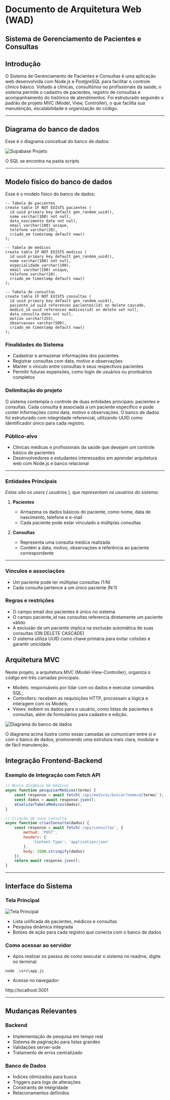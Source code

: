 # Documento de Arquitetura Web (WAD)

## Sistema de Gerenciamento de Pacientes e Consultas

## Introdução

O Sistema de Gerenciamento de Pacientes e Consultas é uma aplicação web desenvolvida com Node.js e PostgreSQL para facilitar o controle clínico básico. Voltado a clínicas, consultórios ou profissionais da saúde, o sistema permite o cadastro de pacientes, registro de consultas e acompanhamento do histórico de atendimentos. Foi estruturado seguindo o padrão de projeto MVC (Model, View, Controller), o que facilita sua manutenção, escalabilidade e organização do código.

---

## Diagrama do banco de dados

Esse é o diagrama conceitual do banco de dados:

![Supabase Projeto](../assets/supabase-projeto.png)

O SQL se encontra na pasta scripts

---

## Modelo físico do banco de dados

Esse é o modelo físico do banco de dados: 

```
-- Tabela de pacientes
create table IF NOT EXISTS pacientes (
  id uuid primary key default gen_random_uuid(),
  nome varchar(100) not null,
  data_nascimento date not null,
  email varchar(100) unique,
  telefone varchar(20),
  criado_em timestamp default now()
);

-- Tabela de médicos
create table IF NOT EXISTS medicos (
  id uuid primary key default gen_random_uuid(),
  nome varchar(100) not null,
  especialidade varchar(100),
  email varchar(100) unique,
  telefone varchar(20),
  criado_em timestamp default now()
);

-- Tabela de consultas
create table IF NOT EXISTS consultas (
  id uuid primary key default gen_random_uuid(),
  paciente_id uuid references pacientes(id) on delete cascade,
  medico_id uuid references medicos(id) on delete set null,
  data_consulta date not null,
  motivo varchar(255),
  observacoes varchar(500),
  criado_em timestamp default now()
);
```

### Finalidades do Sistema

- Cadastrar e armazenar informações dos pacientes
- Registrar consultas com data, motivo e observações
- Manter o vínculo entre consultas e seus respectivos pacientes
- Permitir futuras expansões, como login de usuários ou prontuários completos

### Delimitação do projeto

O sistema contempla o controle de duas entidades principais: pacientes e consultas. Cada consulta é associada a um paciente específico e pode conter informações como data, motivo e observações. O banco de dados foi estruturado com integridade referencial, utilizando UUID como identificador único para cada registro.

### Público-alvo

- Clínicas médicas e profissionais da saúde que desejam um controle básico de pacientes
- Desenvolvedores e estudantes interessados em aprender arquitetura web com Node.js e banco relacional

---

### Entidades Principais

*Estas são os users ( usuários ), que representam os usuários do sistema.*

1. **Pacientes**
   - Armazena os dados básicos do paciente, como nome, data de nascimento, telefone e e-mail
   - Cada paciente pode estar vinculado a múltiplas consultas

2. **Consultas**
   - Representa uma consulta médica realizada
   - Contém a data, motivo, observações e referência ao paciente correspondente

---

### Vínculos e associações

- Um paciente pode ter múltiplas consultas (1:N)
- Cada consulta pertence a um único paciente (N:1)

### Regras e restrições 

- O campo email dos pacientes é único no sistema
- O campo paciente_id nas consultas referencia diretamente um paciente válido
- A exclusão de um paciente implica na exclusão automática de suas consultas (ON DELETE CASCADE)
- O sistema utiliza UUID como chave primária para evitar colisões e garantir unicidade

## Arquitetura MVC

Neste projeto, a arquitetura MVC (Model-View-Controller), organiza o código em três camadas principais: 
- Models: responsáveis por lidar com os dados e executar comandos SQL;
- Controllers: recebem as requisições HTTP, processam a lógica e interagem com os Models;
- Views: exibem os dados para o usuário, como listas de pacientes e consultas, além de formulários para cadastro e edição. 

![Diagrama do banco de dados](../assets/Diagrama-banco-de-dados.png)

O diagrama acima ilustra como essas camadas se comunicam entre si e com o banco de dados, promovendo uma estrutura mais clara, modular e de fácil manutenção.

## Integração Frontend-Backend

### Exemplo de Integração com Fetch API
```javascript
// Busca dinâmica de médicos
async function pesquisarMedicos(termo) {
    const response = await fetch(`/api/medicos/buscar?nome=${termo}`);
    const dados = await response.json();
    atualizarTabelaMedicos(dados);
}

// Criação de nova consulta
async function criarConsulta(dados) {
    const response = await fetch('/api/consultas', {
        method: 'POST',
        headers: {
            'Content-Type': 'application/json'
        },
        body: JSON.stringify(dados)
    });
    return await response.json();
}
```
---

## Interface do Sistema

### Tela Principal
![Tela Principal](../assets/tela-principal.png)
- Lista unificada de pacientes, médicos e consultas
- Pesquisa dinâmica integrada
- Botões de ação para cada registro que conecta com o banco de dados

### Como acessar ao servidor

- Após realizar os passos de como executar o sistema no readme, digite no terminal: 
```
node .\src\app.js
```
- Acesse no navegador:

http://localhost:3001

---

## Mudanças Relevantes

### Backend
- Implementação de pesquisa em tempo real
- Sistema de paginação para listas grandes
- Validações server-side
- Tratamento de erros centralizado

### Banco de Dados
- Índices otimizados para busca
- Triggers para logs de alterações
- Constraints de integridade
- Relacionamentos definidos